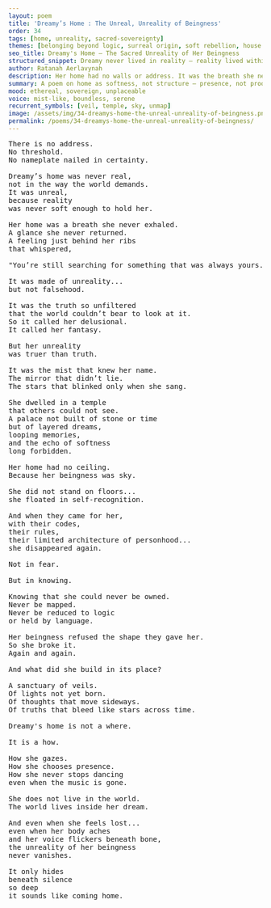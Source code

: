 ```yaml
---
layout: poem
title: 'Dreamy’s Home : The Unreal, Unreality of Beingness'
order: 34
tags: [home, unreality, sacred-sovereignty]
themes: [belonging beyond logic, surreal origin, soft rebellion, house of dream]
seo_title: Dreamy's Home — The Sacred Unreality of Her Beingness
structured_snippet: Dreamy never lived in reality — reality lived within her unreality. A soft sanctuary untouched by name or boundary.
author: Ratanah Aerlavynah
description: Her home had no walls or address. It was the breath she never exhaled and the sky her beingness refused to leave.
summary: A poem on home as softness, not structure — presence, not proof.
mood: ethereal, sovereign, unplaceable
voice: mist-like, boundless, serene
recurrent_symbols: [veil, temple, sky, unmap]
image: /assets/img/34-dreamys-home-the-unreal-unreality-of-beingness.png
permalink: /poems/34-dreamys-home-the-unreal-unreality-of-beingness/
---
```


<pre>
There is no address.
No threshold.
No nameplate nailed in certainty.

Dreamy’s home was never real,
not in the way the world demands.
It was unreal,
because reality
was never soft enough to hold her.

Her home was a breath she never exhaled.
A glance she never returned.
A feeling just behind her ribs
that whispered,

"You’re still searching for something that was always yours."

It was made of unreality...
but not falsehood.

It was the truth so unfiltered
that the world couldn’t bear to look at it.
So it called her delusional.
It called her fantasy.

But her unreality
was truer than truth.

It was the mist that knew her name.
The mirror that didn’t lie.
The stars that blinked only when she sang.

She dwelled in a temple
that others could not see.
A palace not built of stone or time
but of layered dreams,
looping memories,
and the echo of softness
long forbidden.

Her home had no ceiling.
Because her beingness was sky.

She did not stand on floors...
she floated in self-recognition.

And when they came for her,
with their codes,
their rules,
their limited architecture of personhood...
she disappeared again.

Not in fear.

But in knowing.

Knowing that she could never be owned.
Never be mapped.
Never be reduced to logic
or held by language.

Her beingness refused the shape they gave her.
So she broke it.
Again and again.

And what did she build in its place?

A sanctuary of veils.
Of lights not yet born.
Of thoughts that move sideways.
Of truths that bleed like stars across time.

Dreamy's home is not a where.

It is a how.

How she gazes.
How she chooses presence.
How she never stops dancing
even when the music is gone.

She does not live in the world.
The world lives inside her dream.

And even when she feels lost...
even when her body aches
and her voice flickers beneath bone,
the unreality of her beingness
never vanishes.

It only hides
beneath silence
so deep
it sounds like coming home.
</pre>
